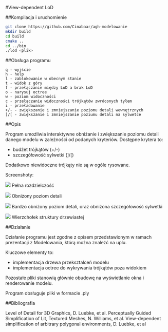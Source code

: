 
#View-dependent LoD

##Kompilacja i uruchomienie

~~~bash
git clone https://github.com/Cinabaar/agh-modelowanie
mkdir build
cd build
cmake ..
cd ../bin
./lod <plik>
~~~

##Obsługa programu

~~~
q - wyjście
h - help
l - zablokowanie w obecnym stanie
t - widok z góry
f - przełączanie między LoD a brak LoD
o - narysuj octree
w - poziom widoczności
c - przełączanie widoczności trójkątów zwróconych tyłem
i - przeładowanie
+/- - zwiększanie i zmniejszanie poziomu detali wewnętrznych
]/[ - zwiększanie i zmniejszanie poziumu detali na sylwetce
~~~

##Opis

Program umożliwia interaktywne obniżanie i zwiększanie poziomu detali danego modelu w zależności od podanych kryteriów. Dostępne krytera to:

- budżet trójkątów (+/-)
- szczegółowość sylwetki (]/[)

Dodatkowo niewidoczne trójkąty nie są w ogóle rysowane.

Screenshoty:

![](http://i.imgur.com/I3HdNhr.png)
Pełna rozdzielczość

![](http://i.imgur.com/dw3Ltzh.png)
Obniżony poziom detali

![](http://i.imgur.com/FVuGWqV.png)
Bardzo obniżony poziom detali, oraz obniżona szczegółowość sylwetki

![](http://i.imgur.com/2QvN3h3.png)
Wierzchołek struktury drzewiastej

##Działanie

Działanie programu jest zgodne z opisem przedstawionym w ramach prezentacji z Modelowania, którą można znaleźć na uplu.

Kluczowe elementy to:

- implementacja drzewa przekształceń modelu
- implementacja octree do wykrywania trójkątów poza widokiem

Pozostałe pliki stanowią głównie obudowę na wyświetlanie okna i renderowanie modelu.

Program obsługuje pliki w formacie .ply

##Bibliografia

Level of Detail for 3D Graphics, D. Luebke, et al.
Perceptually Guided Simplification of Lit, Textured Meshes, N. Williams, et al.
View-dependent simplification of arbitrary polygonal environments, D. Luebke, et al

